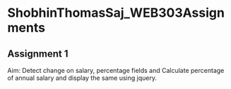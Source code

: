 # ShobhinThomasSaj_WEB303Assignments
## Assignment 1
Aim: Detect change on salary, percentage fields and Calculate percentage of annual salary and display the same using jquery.
